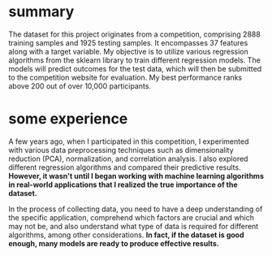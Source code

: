 # summary
The dataset for this project originates from a competition, comprising 2888 training samples and 1925 testing samples. It encompasses 37 features along with a target variable. My objective is to utilize various regression algorithms from the sklearn library to train different regression models. The models will predict outcomes for the test data, which will then be submitted to the competition website for evaluation. My best performance ranks above 200 out of over 10,000 participants.
# some experience
A few years ago, when I participated in this competition, I experimented with various data preprocessing techniques such as dimensionality reduction (PCA), normalization, and correlation analysis. I also explored different regression algorithms and compared their predictive results. **However, it wasn't until I began working with machine learning algorithms in real-world applications that I realized the true importance of the dataset.**

In the process of collecting data, you need to have a deep understanding of the specific application, comprehend which factors are crucial and which may not be, and also understand what type of data is required for different algorithms, among other considerations. **In fact, if the dataset is good enough, many models are ready to produce effective results.**
